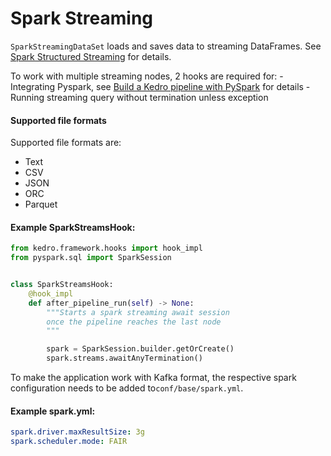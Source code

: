 # Spark Streaming

``SparkStreamingDataSet`` loads and saves data to streaming DataFrames.
See [Spark Structured Streaming](https://spark.apache.org/docs/latest/structured-streaming-programming-guide.html) for details.

To work with multiple streaming nodes, 2 hooks are required for:
    - Integrating Pyspark, see [Build a Kedro pipeline with PySpark](https://docs.kedro.org/en/stable/integrations/pyspark_integration.html) for details
    - Running streaming query without termination unless exception

#### Supported file formats

Supported file formats are:

- Text
- CSV
- JSON
- ORC
- Parquet

#### Example SparkStreamsHook:

```python
from kedro.framework.hooks import hook_impl
from pyspark.sql import SparkSession


class SparkStreamsHook:
    @hook_impl
    def after_pipeline_run(self) -> None:
        """Starts a spark streaming await session
        once the pipeline reaches the last node
        """

        spark = SparkSession.builder.getOrCreate()
        spark.streams.awaitAnyTermination()
```
To make the application work with Kafka format, the respective spark configuration needs to be added to``conf/base/spark.yml``.

#### Example spark.yml:

```yaml
spark.driver.maxResultSize: 3g
spark.scheduler.mode: FAIR

```
